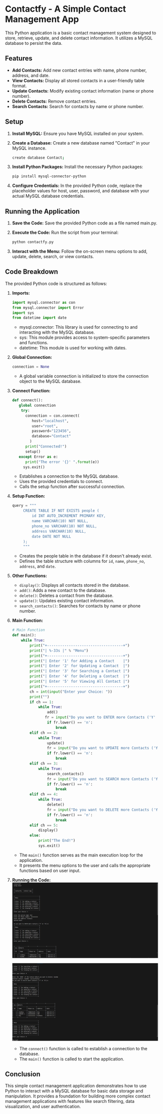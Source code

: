 # Contactfy - A Simple Contact Management App

This Python application is a basic contact management system designed to store, retrieve, update, and delete contact information. It utilizes a MySQL database to persist the data.

## Features

* **Add Contacts:** Add new contact entries with name, phone number, address, and date.
* **View Contacts:** Display all stored contacts in a user-friendly table format.
* **Update Contacts:** Modify existing contact information (name or phone number).
* **Delete Contacts:** Remove contact entries.
* **Search Contacts:** Search for contacts by name or phone number.


## Setup

1. **Install MySQL:** Ensure you have MySQL installed on your system.
2. **Create a Database:** Create a new database named "Contact" in your MySQL instance.

   ```bash
   create database Contact;
4. **Install Python Packages:** Install the necessary Python packages:
   ```bash
   pip install mysql-connector-python

5. **Configure Credentials:** In the provided Python code, replace the placeholder values for host, user, password, and database with your actual MySQL database credentials.

## Running the Application
1. **Save the Code:** Save the provided Python code as a file named main.py.
2. **Execute the Code:** Run the script from your terminal:

   ```bash
   python contactfy.py
3. **Interact with the Menu:** Follow the on-screen menu options to add, update, delete, search, or view contacts.

## Code Breakdown
The provided Python code is structured as follows:
1. **Imports:**
   
   ```python
   import mysql.connector as con
   from mysql.connector import Error
   import sys
   from datetime import date
   ```

   - mysql.connector: This library is used for connecting to and interacting with the MySQL database.
   - sys: This module provides access to system-specific parameters and functions.
   - datetime: This module is used for working with dates.

2. **Global Connection:**
   
   ```python
   connection = None
   ```
   
   - A global variable connection is initialized to store the connection object to the MySQL database.

3. **Connect Function:**

   ```python
   def connect():
      global connection
       try:
         connection = con.connect(
            host="localhost",
            user="root",
            password="123456",
            database="Contact"
           )
         print("Connected!")
         setup()
      except Error as e:
         print("The error '{}' ".format(e))
        sys.exit()
   ```   
   - Establishes a connection to the MySQL database.
   - Uses the provided credentials to connect.
   - Calls the setup function after successful connection.

4. **Setup Function:**

   ```python
   query = """
        CREATE TABLE IF NOT EXISTS people (
            id INT AUTO_INCREMENT PRIMARY KEY,
            name VARCHAR(10) NOT NULL,
            phone_no VARCHAR(10) NOT NULL,
            address VARCHAR(10) NULL,
            date DATE NOT NULL
        );
        """
   ```

   - Creates the people table in the database if it doesn't already exist.
   - Defines the table structure with columns for `id`, `name`, `phone_no`, `address`, and `date`.
      
6. **Other Functions:**
   
   - `display()`: Displays all contacts stored in the database.
   - `add()`: Adds a new contact to the database.
   - `delete()`: Deletes a contact from the database.
   - `update()`: Updates existing contact information.
   - `search_contacts()`: Searches for contacts by name or phone number.
  
7. **Main Function:**

   ```python
   # Main Function
   def main():
       while True:
           print("+-----------------------------------+")
           print("| %-33s |" % "Menu")
           print("+-----------------------------------+")
           print("| Enter '1' for Adding a Contact    |")
           print("| Enter '2' for Updating a Contact  |")
           print("| Enter '3' for Searching a Contact |")
           print("| Enter '4' for Deleting a Contact  |")
           print("| Enter '5' for Viewing All Contact |")
           print("+-----------------------------------+")
           ch = int(input("Enter your Choice: "))
           print("")
           if ch == 1:
               while True:
                   add()
                  fr = input("Do you want to ENTER more Contacts ('Y' or 'N'):")
                   if fr.lower() == 'n':
                       break
           elif ch == 2:
               while True:
                   update()
                   fr = input("Do you want to UPDATE more Contacts ('Y' or 'N'):")
                   if fr.lower() == 'n':
                       break
           elif ch == 3:
               while True:
                   search_contacts()
                   fr = input("Do you want to SEARCH more Contacts ('Y' or 'N'):")
                   if fr.lower() == 'n':
                       break
           elif ch == 4:
               while True:
                   delete()
                   fr = input("Do you want to DELETE more Contacts ('Y' or 'N'):")
                   if fr.lower() == 'n':
                       break
           elif ch == 5:
               display()
           else:
               print("The End!")
               sys.exit()
   ```

   - The `main()` function serves as the main execution loop for the application.
   - It presents the menu options to the user and calls the appropriate functions based on user input.

8. **Running the Code:**
   ![Description](https://github.com/ShahbazCoder1/Contactfy---Contact-App/blob/main/Screenshots/Screenshot%202024-05-25%20102504.png)
   
   ![Description](https://github.com/ShahbazCoder1/Contactfy---Contact-App/blob/main/Screenshots/Screenshot%202024-05-25%20102549.png)
   - The `connect()` function is called to establish a connection to the database.
   - The `main()` function is called to start the application.
  
## Conclusion
This simple contact management application demonstrates how to use Python to interact with a MySQL database for basic data storage and manipulation. It provides a foundation for building more complex contact management applications with features like search filtering, data visualization, and user authentication.
